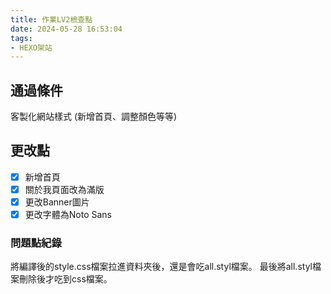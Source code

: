```yaml
---
title: 作業LV2檢查點
date: 2024-05-28 16:53:04
tags:
- HEXO架站
---
```

## 通過條件

客製化網站樣式 (新增首頁、調整顏色等等)

## 更改點
- [x] 新增首頁
- [x] 關於我頁面改為滿版
- [x] 更改Banner圖片
- [x] 更改字體為Noto Sans

### 問題點紀錄

將編譯後的style.css檔案拉進資料夾後，還是會吃all.styl檔案。
最後將all.styl檔案刪除後才吃到css檔案。